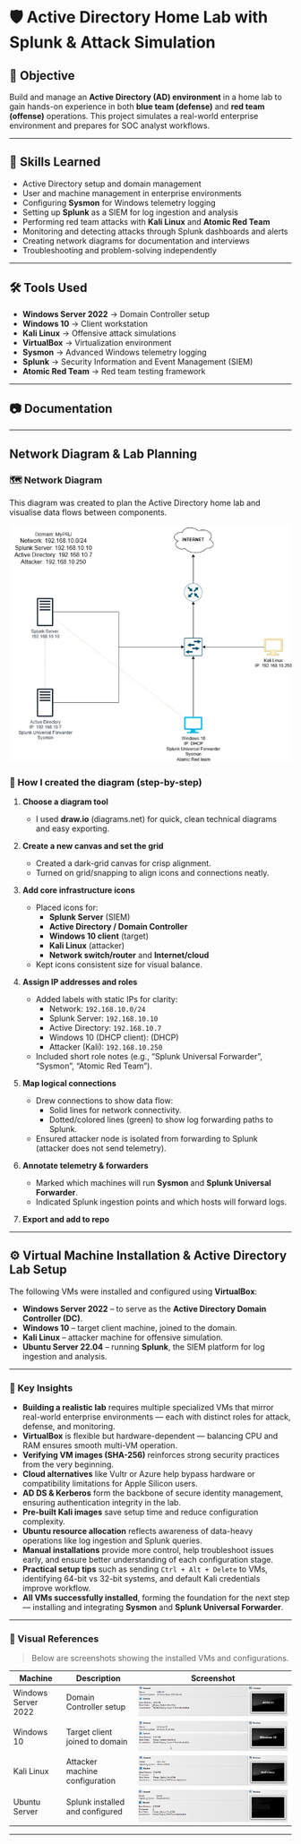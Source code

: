 # 🛡️ Active Directory Home Lab with Splunk & Attack Simulation  

## 🎯 Objective  
Build and manage an **Active Directory (AD) environment** in a home lab to gain hands-on experience in both **blue team (defense)** and **red team (offense)** operations. This project simulates a real-world enterprise environment and prepares for SOC analyst workflows.  

---

## 🧩 Skills Learned  
- Active Directory setup and domain management  
- User and machine management in enterprise environments  
- Configuring **Sysmon** for Windows telemetry logging  
- Setting up **Splunk** as a SIEM for log ingestion and analysis  
- Performing red team attacks with **Kali Linux** and **Atomic Red Team**  
- Monitoring and detecting attacks through Splunk dashboards and alerts  
- Creating network diagrams for documentation and interviews  
- Troubleshooting and problem-solving independently  

---

## 🛠️ Tools Used  
- **Windows Server 2022** → Domain Controller setup  
- **Windows 10** → Client workstation  
- **Kali Linux** → Offensive attack simulations  
- **VirtualBox** → Virtualization environment  
- **Sysmon** → Advanced Windows telemetry logging  
- **Splunk** → Security Information and Event Management (SIEM)  
- **Atomic Red Team** → Red team testing framework  

---

## 📷 Documentation    

---
## Network Diagram & Lab Planning

### 🗺️ Network Diagram
This diagram was created to plan the Active Directory home lab and visualise data flows between components.

![Network Diagram](https://github.com/ALLEN-AYODEJI/Active-Directory/blob/e5c6b120eaba11e4901b720442f2016b10c421aa/Active%20Directory.jpg)


### 🔧 How I created the diagram (step-by-step)

1. **Choose a diagram tool**
   - I used **draw.io** (diagrams.net) for quick, clean technical diagrams and easy exporting.

2. **Create a new canvas and set the grid**
   - Created a dark-grid canvas for crisp alignment.
   - Turned on grid/snapping to align icons and connections neatly.

3. **Add core infrastructure icons**
   - Placed icons for:
     - **Splunk Server** (SIEM)
     - **Active Directory / Domain Controller**
     - **Windows 10 client** (target)
     - **Kali Linux** (attacker)
     - **Network switch/router** and **Internet/cloud**
   - Kept icons consistent size for visual balance.

4. **Assign IP addresses and roles**
   - Added labels with static IPs for clarity:
     - Network: `192.168.10.0/24`
     - Splunk Server: `192.168.10.10`
     - Active Directory: `192.168.10.7`
     - Windows 10 (DHCP client): (DHCP)
     - Attacker (Kali): `192.168.10.250`
   - Included short role notes (e.g., “Splunk Universal Forwarder”, “Sysmon”, “Atomic Red Team”).

5. **Map logical connections**
   - Drew connections to show data flow:
     - Solid lines for network connectivity.
     - Dotted/colored lines (green) to show log forwarding paths to Splunk.
   - Ensured attacker node is isolated from forwarding to Splunk (attacker does not send telemetry).

6. **Annotate telemetry & forwarders**
   - Marked which machines will run **Sysmon** and **Splunk Universal Forwarder**.
   - Indicated Splunk ingestion points and which hosts will forward logs.

7. **Export and add to repo**
---

## ⚙️ Virtual Machine Installation & Active Directory Lab Setup

The following VMs were installed and configured using **VirtualBox**:
- **Windows Server 2022** – to serve as the **Active Directory Domain Controller (DC)**.
- **Windows 10** – target client machine, joined to the domain.
- **Kali Linux** – attacker machine for offensive simulation.
- **Ubuntu Server 22.04** – running **Splunk**, the SIEM platform for log ingestion and analysis.
  
---

### 🧩 Key Insights
- **Building a realistic lab** requires multiple specialized VMs that mirror real-world enterprise environments — each with distinct roles for attack, defense, and monitoring.  
- **VirtualBox** is flexible but hardware-dependent — balancing CPU and RAM ensures smooth multi-VM operation.  
- **Verifying VM images (SHA-256)** reinforces strong security practices from the very beginning.  
- **Cloud alternatives** like Vultr or Azure help bypass hardware or compatibility limitations for Apple Silicon users.  
- **AD DS & Kerberos** form the backbone of secure identity management, ensuring authentication integrity in the lab.  
- **Pre-built Kali images** save setup time and reduce configuration complexity.  
- **Ubuntu resource allocation** reflects awareness of data-heavy operations like log ingestion and Splunk queries.  
- **Manual installations** provide more control, help troubleshoot issues early, and ensure better understanding of each configuration stage.  
- **Practical setup tips** such as sending `Ctrl + Alt + Delete` to VMs, identifying 64-bit vs 32-bit systems, and default Kali credentials improve workflow.  
- **All VMs successfully installed**, forming the foundation for the next step — installing and integrating **Sysmon** and **Splunk Universal Forwarder**.

---

### 📸 Visual References
> Below are screenshots showing the installed VMs and configurations.

| Machine | Description | Screenshot |
|----------|--------------|-------------|
| Windows Server 2022 | Domain Controller setup | ![Windows Server](https://github.com/ALLEN-AYODEJI/Active-Directory/blob/fd71b78f86cf8c96451792e6c69361461be023fa/windows%20server.png) |
| Windows 10 | Target client joined to domain | ![Windows 10](https://github.com/ALLEN-AYODEJI/Active-Directory/blob/d289f199e8bd0531a4e60fe7a1528fd8b5d355ce/Windows1.png) |
| Kali Linux | Attacker machine configuration | ![Kali Linux](https://github.com/ALLEN-AYODEJI/Active-Directory/blob/9d3b986902525ec7e5c574d908d34de6f2f26296/kali.png) |
| Ubuntu Server | Splunk installed and configured | ![Ubuntu Server](https://github.com/ALLEN-AYODEJI/Active-Directory/blob/2b601edc72fd77ed87bedb7a04163d5c8275cf3d/ubuntu%20server.png) |

---




